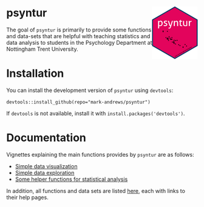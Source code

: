
<!-- README.md is generated from README.Rmd. Please edit that file -->

psyntur <img src='man/figures/logo.png' align="right" height="139" />
=====================================================================

<!-- badges: start -->
<!-- badges: end -->

The goal of `psyntur` is primarily to provide some functions and
data-sets that are helpful with teaching statistics and data analysis to
students in the Psychology Department at Nottingham Trent University.

Installation
============

You can install the development version of `psyntur` using `devtools`:

    devtools::install_github(repo="mark-andrews/psyntur")

If `devtools` is not available, install it with
`install.packages('devtools')`.

Documentation
=============

Vignettes explaining the main functions provides by `psyntur` are as
follows:

-   [Simple data
    visualization](https://mark-andrews.github.io/psyntur/articles/visualization.html)
-   [Simple data
    exploration](https://mark-andrews.github.io/psyntur/articles/exploration.html)
-   [Some helper functions for statistical
    analysis](https://mark-andrews.github.io/psyntur/articles/simplestats.html)

In addition, all functions and data sets are listed
[here](https://mark-andrews.github.io/psyntur/reference/index.html),
each with links to their help pages.
